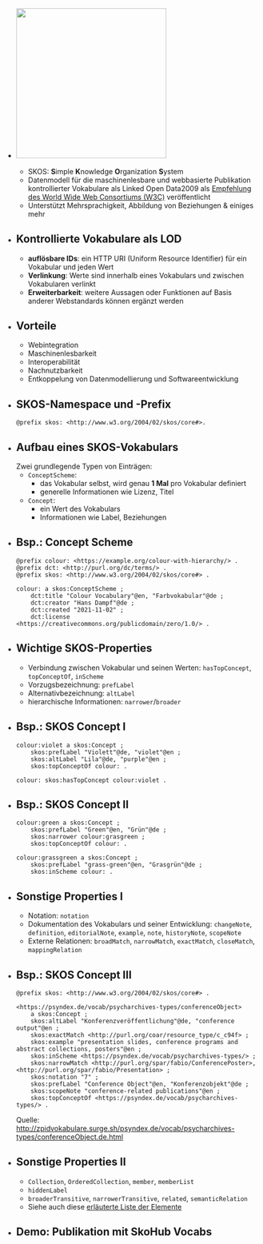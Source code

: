 -
  ## <img src="https://www.w3.org/Icons/SW/Buttons/sw-skos-magenta-v.svg" width=300 style="border: none; box-shadow: none;" /> 
  * SKOS: **S**imple **K**nowledge **O**rganization **S**ystem
  * Datenmodell für die maschinenlesbare und webbasierte Publikation kontrollierter Vokabulare als Linked Open Data2009 als [Empfehlung des World Wide Web Consortiums (W3C)](https://www.w3.org/TR/2009/REC-skos-reference-20090818/) veröffentlicht
  * Unterstützt Mehrsprachigkeit, Abbildung von Beziehungen & einiges mehr
- ## Kontrollierte Vokabulare als LOD
  * **auflösbare IDs**: ein HTTP URI (Uniform Resource Identifier) für ein Vokabular und jeden Wert
  * **Verlinkung**: Werte sind innerhalb eines Vokabulars und zwischen Vokabularen verlinkt
  * **Erweiterbarkeit**: weitere Aussagen oder Funktionen auf Basis anderer Webstandards können ergänzt werden
- ## Vorteile
  * Webintegration
  * Maschinenlesbarkeit
  * Interoperabilität
  * Nachnutzbarkeit
  * Entkoppelung von Datenmodellierung und Softwareentwicklung
- ## SKOS-Namespace und -Prefix
  `@prefix skos: <http://www.w3.org/2004/02/skos/core#>.`
- ## Aufbau eines SKOS-Vokabulars
  Zwei grundlegende Typen von Einträgen:
  * `ConceptScheme`: 
    * das Vokabular selbst, wird genau **1 Mal** pro Vokabular definiert
    * generelle Informationen wie Lizenz, Titel
  * `Concept`:
    * ein Wert des Vokabulars
    * Informationen wie Label, Beziehungen
- ## Bsp.: Concept Scheme
  ```
  @prefix colour: <https://example.org/colour-with-hierarchy/> .
  @prefix dct: <http://purl.org/dc/terms/> .
  @prefix skos: <http://www.w3.org/2004/02/skos/core#> .
  
  colour: a skos:ConceptScheme ;
      dct:title "Colour Vocabulary"@en, "Farbvokabular"@de ;
      dct:creator "Hans Dampf"@de ;
      dct:created "2021-11-02" ;
      dct:license <https://creativecommons.org/publicdomain/zero/1.0/> .
  ```
- ## Wichtige SKOS-Properties
  * Verbindung zwischen Vokabular und seinen Werten: `hasTopConcept`, `topConceptOf`, `inScheme`
  * Vorzugsbezeichnung: `prefLabel` 
  * Alternativbezeichnung: `altLabel`
  * hierarchische Informationen: `narrower`/`broader`
- ## Bsp.: SKOS Concept I
  ```
  colour:violet a skos:Concept ;
      skos:prefLabel "Violett"@de, "violet"@en ;
      skos:altLabel "Lila"@de, "purple"@en ;
      skos:topConceptOf colour: .
  
  colour: skos:hasTopConcept colour:violet .
  ```
- ## Bsp.: SKOS Concept II
  ```
  colour:green a skos:Concept ;
      skos:prefLabel "Green"@en, "Grün"@de ;
      skos:narrower colour:grasgreen ;
      skos:topConceptOf colour: .
      
  colour:grassgreen a skos:Concept ;
      skos:prefLabel "grass-green"@en, "Grasgrün"@de ;
      skos:inScheme colour: .
  ```
- ## Sonstige Properties I
  * Notation: `notation`
  * Dokumentation des Vokabulars und seiner Entwicklung: `changeNote`, `definition`, `editorialNote`, `example`, `note`, `historyNote`, `scopeNote`
  * Externe Relationen: `broadMatch`, `narrowMatch`, `exactMatch`, `closeMatch`, `mappingRelation`
- ## Bsp.: SKOS Concept III
  ```
  @prefix skos: <http://www.w3.org/2004/02/skos/core#> .
  
  <https://psyndex.de/vocab/psycharchives-types/conferenceObject>
      a skos:Concept ;
      skos:altLabel "Konferenzveröffentlichung"@de, "conference output"@en ;
      skos:exactMatch <http://purl.org/coar/resource_type/c_c94f> ;
      skos:example "presentation slides, conference programs and abstract collections, posters"@en ;
      skos:inScheme <https://psyndex.de/vocab/psycharchives-types/> ;
      skos:narrowMatch <http://purl.org/spar/fabio/ConferencePoster>, <http://purl.org/spar/fabio/Presentation> ;
      skos:notation "7" ;
      skos:prefLabel "Conference Object"@en, "Konferenzobjekt"@de ;
      skos:scopeNote "conference-related publications"@en ;
      skos:topConceptOf <https://psyndex.de/vocab/psycharchives-types/> .
  ```
  Quelle: http://zpidvokabulare.surge.sh/psyndex.de/vocab/psycharchives-types/conferenceObject.de.html
- ## Sonstige Properties II
  * `Collection`, `OrderedCollection`, `member`, `memberList`
  * `hiddenLabel`
  * `broaderTransitive`, `narrowerTransitive`, `related`, `semanticRelation`
  * Siehe auch diese [erläuterte Liste der Elemente](https://dini-ag-kim.github.io/skos-einfuehrung/#/skos-elemente)
- ## Demo: Publikation mit SkoHub Vocabs
